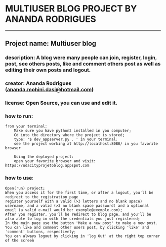 
# MULTIUSER BLOG PROJECT BY ANANDA RODRIGUES 
-----------------------------------------------------------------------------------------------

## Project name: **Multiuser blog**

### description: A blog were many people can join, register, login, post, see others posts, like and comment others post as well as editing their own posts and logout.

### creator: Ananda Rodrigues (ananda.mohini.dasi@hotmail.com)

### license: Open Source, you can use and edit it.

### how to run:
	from your terminal:
		Make sure you have python2 installed in you computer;
		Cd into the directory where the project is stored;
		type: '$ dev_appserver.py . ' in your terminal;
		see the project working at http://localhost:8080/ in you favorite browser

        Using the deployed project:
		open your favorite browser and visit: https://udacityprojetoblog.appspot.com
### how to use:
	Open(run) project;
	When you access it for the first time, or after a logout, you'll be redirect to the registration page
	register yourself with a valid (>3 letters and no blank space) username, and a valid (>3 no blank space password) and a optional email (a valid e-mail would be: exemple@exemple.com);
	After you register, you'll be redirect to blog page, and you'll be also able to log in with the credentials you just registered;
	In the main page use the button 'Make a new post' to make a new post.
	You can like and comment other users post, by clicking 'like' and 'comment' buttons, respectively;
	You can always logout by clicking in 'log Out' at the right top corner of the screen
